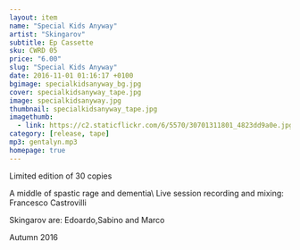 ```yaml
---
layout: item
name: "Special Kids Anyway"
artist: "Skingarov"
subtitle: Ep Cassette
sku: CWRD 05
price: "6.00"
slug: "Special Kids Anyway"
date: 2016-11-01 01:16:17 +0100
bgimage: specialkidsanyway_bg.jpg
cover: specialkidsanyway_tape.jpg
image: specialkidsanyway.jpg
thumbnail: specialkidsanyway_tape.jpg
imagethumb:
  - link: https://c2.staticflickr.com/6/5570/30701311801_4823dd9a0e.jpg
category: [release, tape]
mp3: gentalyn.mp3
homepage: true
---
```


Limited edition of 30 copies

A middle of spastic rage and dementia\\
Live session recording and mixing: Francesco Castrovilli 

Skingarov are: Edoardo,Sabino and Marco

Autumn 2016